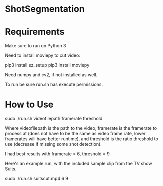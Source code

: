 # ShotSegmentation

# Requirements
Make sure to run on Python 3

Need to install moviepy to cut video:

pip3 install ez_setup
pip3 install moviepy

Need numpy and cv2, if not installed as well.

To run be sure run.sh has execute permissions.

# How to Use

sudo ./run.sh videofilepath framerate threshold

Where videofilepath is the path to the video, framerate is the framerate to process at (does not have to be the same as video frame rate, lower framerates will have better runtime), and threshold is the ratio threshold to use (decrease if missing some shot detection).

I had best results with framerate = 6, threshold = 9

Here's an example run, with the included sample clip from the TV show Suits.

sudo ./run.sh suitscut.mp4 6 9
